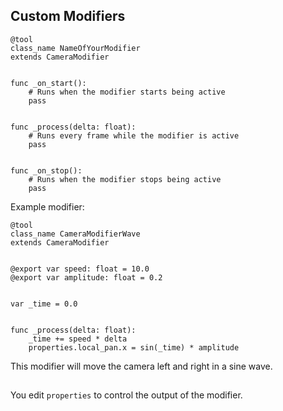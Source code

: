 ## Custom Modifiers

```gdscript
@tool
class_name NameOfYourModifier
extends CameraModifier


func _on_start():
	# Runs when the modifier starts being active
	pass


func _process(delta: float):
	# Runs every frame while the modifier is active
	pass


func _on_stop():
	# Runs when the modifier stops being active
	pass
```

Example modifier:

```gdscript
@tool
class_name CameraModifierWave
extends CameraModifier


@export var speed: float = 10.0
@export var amplitude: float = 0.2


var _time = 0.0


func _process(delta: float):
	_time += speed * delta
	properties.local_pan.x = sin(_time) * amplitude
```

This modifier will move the camera left and right in a sine wave.

##

You edit `properties` to control the output of the modifier.
